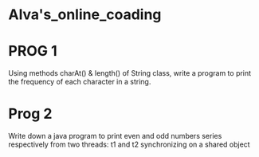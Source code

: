 # Alva's_online_coading
# PROG 1
  Using methods charAt() & length() of String class, write a program to print the frequency of each character in a string.
 
 # Prog 2
   Write down a java program to print even and odd numbers series respectively  from two threads: t1 and t2 synchronizing on a shared object
